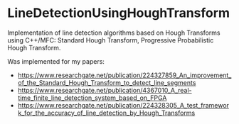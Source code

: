 # LineDetectionUsingHoughTransform
Implementation of line detection algorithms based on Hough Transforms using C++/MFC: Standard Hough Transform, Progressive Probabilistic Hough Transform.

Was implemented for my papers:
- https://www.researchgate.net/publication/224327859_An_improvement_of_the_Standard_Hough_Transform_to_detect_line_segments
- https://www.researchgate.net/publication/4367010_A_real-time_finite_line_detection_system_based_on_FPGA
- https://www.researchgate.net/publication/224328305_A_test_framework_for_the_accuracy_of_line_detection_by_Hough_Transforms
